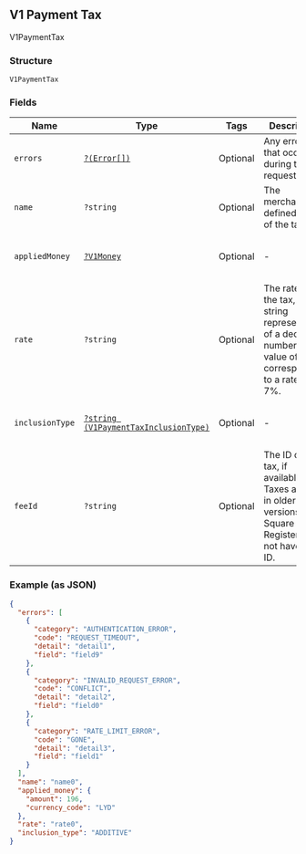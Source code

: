 ## V1 Payment Tax

V1PaymentTax

### Structure

`V1PaymentTax`

### Fields

| Name | Type | Tags | Description | Getter | Setter |
|  --- | --- | --- | --- | --- | --- |
| `errors` | [`?(Error[])`](/doc/models/error.md) | Optional | Any errors that occurred during the request. | getErrors(): ?array | setErrors(?array errors): void |
| `name` | `?string` | Optional | The merchant-defined name of the tax. | getName(): ?string | setName(?string name): void |
| `appliedMoney` | [`?V1Money`](/doc/models/v1-money.md) | Optional | -  | getAppliedMoney(): ?V1Money | setAppliedMoney(?V1Money appliedMoney): void |
| `rate` | `?string` | Optional | The rate of the tax, as a string representation of a decimal number. A value of 0.07 corresponds to a rate of 7%. | getRate(): ?string | setRate(?string rate): void |
| `inclusionType` | [`?string (V1PaymentTaxInclusionType)`](/doc/models/v1-payment-tax-inclusion-type.md) | Optional | -  | getInclusionType(): ?string | setInclusionType(?string inclusionType): void |
| `feeId` | `?string` | Optional | The ID of the tax, if available. Taxes applied in older versions of Square Register might not have an ID. | getFeeId(): ?string | setFeeId(?string feeId): void |

### Example (as JSON)

```json
{
  "errors": [
    {
      "category": "AUTHENTICATION_ERROR",
      "code": "REQUEST_TIMEOUT",
      "detail": "detail1",
      "field": "field9"
    },
    {
      "category": "INVALID_REQUEST_ERROR",
      "code": "CONFLICT",
      "detail": "detail2",
      "field": "field0"
    },
    {
      "category": "RATE_LIMIT_ERROR",
      "code": "GONE",
      "detail": "detail3",
      "field": "field1"
    }
  ],
  "name": "name0",
  "applied_money": {
    "amount": 196,
    "currency_code": "LYD"
  },
  "rate": "rate0",
  "inclusion_type": "ADDITIVE"
}
```

